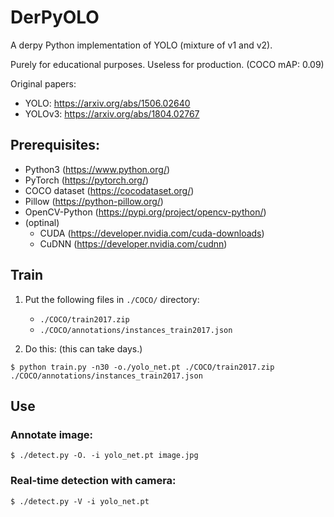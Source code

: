 # DerPyOLO

A derpy Python implementation of YOLO (mixture of v1 and v2).

Purely for educational purposes. Useless for production.
(COCO mAP: 0.09)

Original papers:
 - YOLO: https://arxiv.org/abs/1506.02640
 - YOLOv3: https://arxiv.org/abs/1804.02767


## Prerequisites:

 - Python3 (https://www.python.org/)
 - PyTorch (https://pytorch.org/)
 - COCO dataset (https://cocodataset.org/)
 - Pillow (https://python-pillow.org/)
 - OpenCV-Python (https://pypi.org/project/opencv-python/)
 - (optinal)
   - CUDA (https://developer.nvidia.com/cuda-downloads)
   - CuDNN (https://developer.nvidia.com/cudnn)


## Train

 1. Put the following files in `./COCO/` directory:
    - `./COCO/train2017.zip`
    - `./COCO/annotations/instances_train2017.json`

 2. Do this:
    (this can take days.)
```
$ python train.py -n30 -o./yolo_net.pt ./COCO/train2017.zip ./COCO/annotations/instances_train2017.json
```


## Use

### Annotate image:

    $ ./detect.py -O. -i yolo_net.pt image.jpg

### Real-time detection with camera:

    $ ./detect.py -V -i yolo_net.pt
